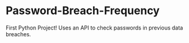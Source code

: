 # Password-Breach-Frequency
 First Python Project! Uses an API to check passwords in previous data breaches.
